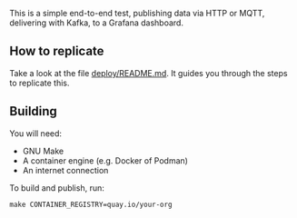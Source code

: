 This is a simple end-to-end test, publishing data via HTTP or MQTT, delivering with Kafka, to a Grafana dashboard.

## How to replicate

Take a look at the file [deploy/README.md](deploy/README.adoc). It guides you through the steps to replicate this.

## Building

You will need:

* GNU Make
* A container engine (e.g. Docker of Podman)
* An internet connection

To build and publish, run:

    make CONTAINER_REGISTRY=quay.io/your-org
